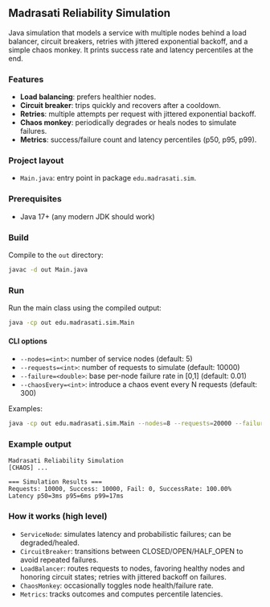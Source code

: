 ## Madrasati Reliability Simulation
Java simulation that models a service with multiple nodes behind a load balancer, circuit breakers, retries with jittered exponential backoff, and a simple chaos monkey. It prints success rate and latency percentiles at the end.

### Features
- **Load balancing**: prefers healthier nodes.
- **Circuit breaker**: trips quickly and recovers after a cooldown.
- **Retries**: multiple attempts per request with jittered exponential backoff.
- **Chaos monkey**: periodically degrades or heals nodes to simulate failures.
- **Metrics**: success/failure count and latency percentiles (p50, p95, p99).

### Project layout
- `Main.java`: entry point in package `edu.madrasati.sim`.

### Prerequisites
- Java 17+ (any modern JDK should work)

### Build
Compile to the `out` directory:

```bash
javac -d out Main.java
```

### Run
Run the main class using the compiled output:

```bash
java -cp out edu.madrasati.sim.Main
```

#### CLI options
- `--nodes=<int>`: number of service nodes (default: 5)
- `--requests=<int>`: number of requests to simulate (default: 10000)
- `--failure=<double>`: base per-node failure rate in [0,1] (default: 0.01)
- `--chaosEvery=<int>`: introduce a chaos event every N requests (default: 300)

Examples:

```bash
java -cp out edu.madrasati.sim.Main --nodes=8 --requests=20000 --failure=0.02 --chaosEvery=200
```

### Example output

```text
Madrasati Reliability Simulation
[CHAOS] ...

=== Simulation Results ===
Requests: 10000, Success: 10000, Fail: 0, SuccessRate: 100.00%
Latency p50=3ms p95=6ms p99=17ms
```

### How it works (high level)
- `ServiceNode`: simulates latency and probabilistic failures; can be degraded/healed.
- `CircuitBreaker`: transitions between CLOSED/OPEN/HALF_OPEN to avoid repeated failures.
- `LoadBalancer`: routes requests to nodes, favoring healthy nodes and honoring circuit states; retries with jittered backoff on failures.
- `ChaosMonkey`: occasionally toggles node health/failure rate.
- `Metrics`: tracks outcomes and computes percentile latencies.


